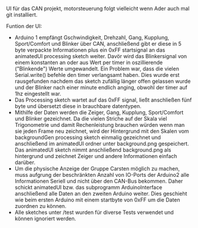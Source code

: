 UI für das CAN projekt, motorsteuerung folgt vielleicht wenn Ader auch mal git installiert.

Funtion der UI:
  - Arduino 1 empfängt Gschwindigkeit, Drehzahl, Gang, Kupplung, Sport/Comfort und Blinker über CAN,
    anschließend gibt er diese in 5 byte verpackte Informationen plus ein 0xFF startsignal an das
    animatedUI processing sketch weiter. Davör wird das Blinkersignal von einem konstanten an oder aus
    Wert per timer in oszillierende ("Blinkende") Werte umgewandelt. Ein Problem war, dass die vielen
    Serial.write() befehle den timer verlangsamt haben. Dies wurde erst rausgefunden nachdem das sketch
    zufällig länger offen gelassen wurde und der Blinker nach einer minute endlich anging, obwohl der timer
    auf 1hz eingestellt war.
  - Das Processing sketch wartet auf das 0xFF signal, ließt anschließen fünf byte und übersetzt diese in
    brauchbare datentypen.
  - Mithilfe der Daten werden die Zeiger, Gang, Kupplung, Sport/Comfort und Blinker gezeichnet. Da die
    vielen Striche auf der Skala viel Trigonometrie und damit Rechenleistung brauchen würden wenn man sie 
    jeden Frame neu zeichnet, wird der Hintergrund mit den Skalen vom backgroundGen processing sketch 
    einmalig gezeichnet und anschließend im animatedUI ordner unter background.png gespeichert.
    Das animatedUI sketch nimmt anschließend background.png als hintergrund und zeichnet Zeiger und
    andere Informationen einfach darüber.
  - Um die physische Anzeige der Gruppe Carsten möglich zu machen, muss aufgrung der beschränkten Anzahl
    von IO-Ports der Arduino2 alle Informationen Seriell und nicht über den CAN-Bus bekommen. Daher schickt
    animatedUI bzw. das subprogramm ArduinoInterface anschließend alle Daten an den zweiten Arduino weiter.
    Dies geschieht wie beim ersten Arduino mit einem startbyte von 0xFF um die Daten zuordnen zu können.
  - Alle sketches unter /test wurden für diverse Tests verwendet und können ignoriert werden.
